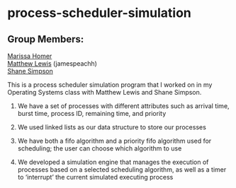 # process-scheduler-simulation

## Group Members:

[Marissa Homer](https://github.com/marissahomer)<br>
[Matthew Lewis](https://github.com/jamespeachh) (jamespeachh)<br>
[Shane Simpson](https://github.com/ShaneS678)

This is a process scheduler simulation program that I worked on in my Operating Systems class with Matthew Lewis and Shane Simpson. 

1. We have a set of processes with different attributes such as arrival time, burst time, process ID, remaining time, and priority

2. We used linked lists as our data structure to store our processes

3. We have both a fifo algorithm and a priority fifo algorithm used for scheduling; the user can choose which algorithm to use
   
4. We developed a simulation engine that manages the execution of processes based on a selected scheduling algorithm, as well as a timer to ‘interrupt’ the current simulated executing process
